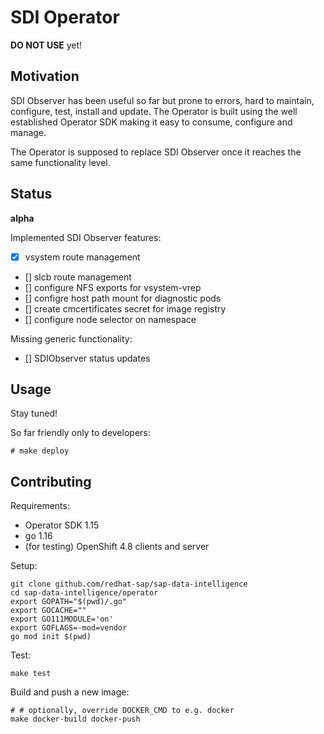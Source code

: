 # SDI Operator

**DO NOT USE** yet!

## Motivation

SDI Observer has been useful so far but prone to errors, hard to maintain, configure, test, install and update. The Operator is built using the well established Operator SDK making it easy to consume, configure and manage.

The Operator is supposed to replace SDI Observer once it reaches the same functionality level.

## Status

**alpha**

Implemented SDI Observer features:
- [x] vsystem route management
- [] slcb route management
- [] configure NFS exports for vsystem-vrep
- [] configre host path mount for diagnostic pods
- [] create cmcertificates secret for image registry
- [] configure node selector on namespace

Missing generic functionality:
- [] SDIObserver status updates

## Usage

Stay tuned!

So far friendly only to developers:

    # make deploy

## Contributing

Requirements:
- Operator SDK 1.15
- go 1.16
- (for testing) OpenShift 4.8 clients and server

Setup:

    git clone github.com/redhat-sap/sap-data-intelligence
    cd sap-data-intelligence/operator
    export GOPATH="$(pwd)/.go"
    export GOCACHE=""
    export GO111MODULE='on'
    export GOFLAGS=-mod=vendor
    go mod init $(pwd)

Test:

    make test

Build and push a new image:

    # # optionally, override DOCKER_CMD to e.g. docker
    make docker-build docker-push
